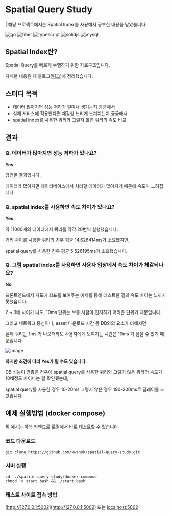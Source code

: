 # Spatial Query Study

| 해당 프로젝트에서는 Spatial Index를 사용해서 공부한 내용을 담았습니다.

![go](https://img.shields.io/badge/Go-00ADD8?logo=go&logoColor=white)
![fiber](https://img.shields.io/badge/fiber-00ADD8?logo=go&logoColor=white)
![typescript](https://img.shields.io/badge/typescript-3178C6?logo=typescript&logoColor=white)
![solidjs](https://img.shields.io/badge/solid-2C4F7C?logo=solidjs&logoColor=white)
![mysql](https://img.shields.io/badge/mysql-4479A1?logo=mysql&logoColor=white)

## Spatial Index란?


Spatial Query를 빠르게 수행하기 위한 자료구조입니다.

자세한 내용은 제 블로그([링크](https://velog.io/@noh0907/MySQL-%EC%A2%8C%ED%91%9C-%EB%8D%B0%EC%9D%B4%ED%84%B0-%EA%B0%80%EC%A0%B8%EC%98%A4%EA%B8%B0-Spatial-Index-%ED%99%9C%EC%9A%A9%ED%95%98%EA%B8%B0))에 정리했습니다.

## 스터디 목적

- 데이터 많아지면 성능 저하가 얼마나 생기는지 궁금해서
- 실제 서비스에 적용한다면 체감상 느리게 느껴지는지 궁금해서
- spatial index를 사용한 쿼리와 그렇지 않은 쿼리의 속도 비교

## 결과


### Q. 데이터가 많아지면 성능 저하가 있나요?


**Yes**

당연한 결과입니다.

데이터가 많아지면 데이터베이스에서 처리할 데이터가 많아지기 때문에 속도가 느려집니다

### Q. spatial index를 사용하면 속도 차이가 있나요?


**Yes**

약 11000개의 데이터에서 쿼리를 각각 20번씩 실행했습니다.

거리 차이를 사용한 쿼리의 경우 평균 14.626414ms가 소요됐지만,

spatial query를 사용한 경우 평균 5.526195ms가 소요됐습니다.

### Q. 그럼 spatial index를 사용하면 사용자 입장에서 속도 차이가 체감되나요?


**No** 

프론트엔드에서 지도에 좌표를 보여주는 예제를 통해 테스트한 결과 속도 차이는 느끼지 못했습니다.

2 ~ 3배 차이가 나도, 10ms 단위는 보통 사람이 인지하기 어려운 단위기 때문입니다.

그리고 네트워크 통신이나, asset 다운로드 시간 등 DB외의 요소가 더해지면

실제 쿼리는 1ms 가 나오더라도 사용자에게 보여지는 시간은 10ms 가 넘을 수 있기 때문입니다.

![image](https://user-images.githubusercontent.com/61671343/214256840-0d46f815-90b0-4f33-9f46-fdbbedfc7b20.gif)

**하지만 조건에 따라 Yes가 될 수도 있습니다.**


DB 성능이 안좋은 경우에 spatial query를 사용한 쿼리와 그렇지 않은 쿼리의 속도가 10배정도 차이나는 걸 확인했는데,

spatial query를 사용한 경우 10-20ms 그렇지 않은 경우 190-200ms로 딜레이를 느꼈습니다.

## 예제 실행방법 (docker compose)


위 예시는 아래 커맨드로 로컬에서 바로 테스트할 수 있습니다

### 코드 다운로드


```other
git clone https://github.com/kwanok/spatial-query-study.git
```


### 서버 실행


```other
cd	./spatial-query-study/docker-compose
chmod +x start.bash && ./start.bash
```


### 테스트 사이트 접속 방법


[http://127.0.0.1:5002](http://127.0.0.1:5002) 또는 [localhost:5002](http://localhost:5002)

